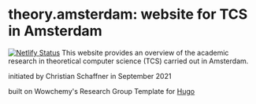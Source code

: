 # theory.amsterdam: website for TCS in Amsterdam
[![Netlify Status](https://api.netlify.com/api/v1/badges/af68c57e-db12-4d28-8383-410f5b7c9981/deploy-status)](https://app.netlify.com/sites/theory-amsterdam/deploys)
This website provides an overview of the academic research in theoretical computer science (TCS) carried out in Amsterdam.

initiated by Christian Schaffner in September 2021

built on Wowchemy's Research Group Template for [Hugo](https://github.com/gohugoio/hugo)
